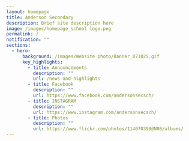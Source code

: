 ```yaml
---
layout: homepage
title: Anderson Secondary
description: Brief site description here
image: /images/homepage_school logo.png
permalink: /
notification: ""
sections:
  - hero:
      background: /images/Website photo/Banner_071025.gif
      key_highlights:
        - title: Announcements
          description: ""
          url: /news-and-highlights
        - title: Facebook
          description: ""
          url: https://www.facebook.com/andersonsecsch/
        - title: INSTAGRAM
          description: ""
          url: https://www.instagram.com/andersonsecsch/
        - title: Photos
          description: ""
          url: https://www.flickr.com/photos/114070398@N08/albums/
---
```

